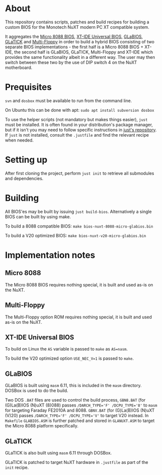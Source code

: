 # About
This repository contains scripts, patches and build recipes for building a custom BIOS for the Monotech NuXT modern PC XT compatible system.

It aggregates the [Micro 8088 BIOS](https://github.com/skiselev/8088_bios), [XT-IDE Universal BIOS](https://www.xtideuniversalbios.org/), [GLaBIOS](https://github.com/640-KB/GLaBIOS), [GLaTICK](https://github.com/640-KB/GLaTICK) and [Multi-Floppy](https://github.com/skiselev/floppy_bios) in order to build a hybrid BIOS consisting of two separate BIOS implementations - the first half is a Micro 8088 BIOS + XT-IDE, the second half is GLaBIOS, GLaTICK, Multi-Floppy and XT-IDE which provides the same functionality albeit in a different way. The user may then switch between these two by the use of DIP switch 4 on the NuXT motherboard.

# Prequisites

`svn` and `dosbox` must be available to run from the command line.

On Ubuntu this can be done with apt:
`sudo apt install subversion dosbox`

To use the helper scripts (not mandatory but makes things easier), `just` must be installed. It is often found in your distribution's package manager, but if it isn't you may need to follow specific instructions in [just's repository](https://github.com/casey/just). If `just` is not installed, consult the `.justfile` and find the relevant recipe when needed.

# Setting up

After first cloning the project, perform `just init` to retrieve all submodules and dependencies.

# Building

All BIOS'es may be built by issuing `just build-bios`. Alternatively a single BIOS can be built by using make.

To build a 8088 compatible BIOS: `make bios-nuxt-8088-micro-glabios.bin`

To build a V20 optimized BIOS: `make bios-nuxt-v20-micro-glabios.bin`

# Implementation notes

## Micro 8088
The Micro 8088 BIOS requires nothing special, it is built and used as-is on the NuXT.

## Multi-Floppy
The Multi-Floppy option ROM requires nothing special, it is built and used as-is on the NuXT.

## XT-IDE Universal BIOS
To build on Linux the `AS` variable is passed to `make` as `AS=nasm`.

To build the V20 optimized option `USE_NEC_V=1` is passed to `make`.

## GLaBIOS
GLaBIOS is built using `masm` 6.11, this is included in the `masm` directory. DOSBox is used to do the build.

Two DOS `.BAT` files are used to control the build process, `GBN8.BAT` (for (G)La(B)IOS (N)uXT (8)088) passes `/DARCH_TYPE='F' /DCPU_TYPE='8'` to `masm` for targeting Faraday FE2010A and 8088. `GBNV.BAT` (for (G)La(B)IOS (N)uXT (V)20) passes `/DARCH_TYPE='F' /DCPU_TYPE='V'` to target V20 instead. In `Makefile` `GLABIOS.ASM` is further patched and stored in `GLANUXT.ASM` to target the Micro 8088 platform specifically.

## GLaTICK
GLaTICK is also built using `masm` 6.11 through DOSBox.

GLaTICK is patched to target NuXT hardware in `.justfile` as part of the `init` recipe.

